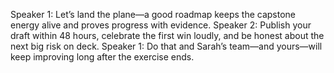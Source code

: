 Speaker 1: Let’s land the plane—a good roadmap keeps the capstone energy alive and proves progress with evidence.
Speaker 2: Publish your draft within 48 hours, celebrate the first win loudly, and be honest about the next big risk on deck.
Speaker 1: Do that and Sarah’s team—and yours—will keep improving long after the exercise ends.
